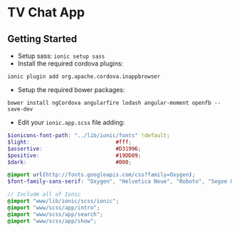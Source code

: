 # TV Chat App

## Getting Started

- Setup sass: `ionic setup sass`
- Install the required cordova plugins:

```
ionic plugin add org.apache.cordova.inappbrowser
```

- Setup the required bower packages:

```
bower install ngCordova angularfire lodash angular-moment openfb --save-dev
```

- Edit your `ionic.app.scss` file adding:

```scss
$ionicons-font-path: "../lib/ionic/fonts" !default;
$light:                           #fff;
$assertive:                       #D31996;
$positive:                        #19DD89;
$dark:                            #000;

@import url(http://fonts.googleapis.com/css?family=Oxygen);
$font-family-sans-serif: "Oxygen", "Helvetica Neue", "Roboto", "Segoe UI", sans-serif !default;

// Include all of Ionic
@import "www/lib/ionic/scss/ionic";
@import "www/scss/app/intro";
@import "www/scss/app/search";
@import "www/scss/app/show";
```
